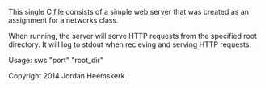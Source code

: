 This single C file consists of a simple web server that was created as an assignment for a networks class. 

When running, the server will serve HTTP requests from the specified root directory. It will log to stdout when recieving and serving HTTP requests.

Usage: sws "port" "root_dir"


Copyright 2014 Jordan Heemskerk
